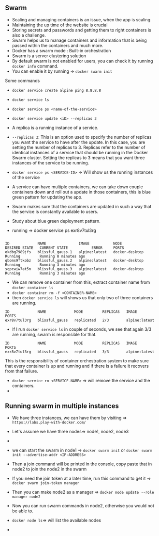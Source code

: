 ## Swarm

- Scaling and managing containers is an issue, when the app is scaling
- Maintaining the up time of the website is crucial
- Storing secrets and passwords and getting them to right containers is also a challenge.
- Swarm helps us to manage containers and information that is being passed within the containers and much more.
- Docker has a swarm mode : Built-in orchestration
- Swarm is a server clustering solution
- By default swarm is not enabled for users, you can check it by running `docker info` command.
- You can enable it by running => `docker swarm init`

Some commands

- `docker service create alpine ping 8.8.8.8`
- `docker service ls`
- `docker service ps <name-of-the-service>`
- `docker service update <iD> --replicas 3`
- A replica is a running instance of a service.
- `--replicas 3`: This is an option used to specify the number of replicas you want the service to have after the update. In this case, you are setting the number of replicas to 3. Replicas refer to the number of identical instances of a service that should be running in the Docker Swarm cluster. Setting the replicas to 3 means that you want three instances of the service to be running.
- `docker service ps <SERVICE-ID>` => Will show us the running instances of the service

- A service can have multiple containers, we can take down couple containers down and roll out a update in those containers, this is blue green pattern for updating the app.
- Swarm makes sure that the containers are updated in such a way that the service is constantly available to users.

- Study about blue green deployment pattern.

- running => docker service ps exr8v7tul3rg

```

ID             NAME               IMAGE           NODE             DESIRED STATE   CURRENT STATE           ERROR     PORTS
okdbg7989jfs   blissful_gauss.1   alpine:latest   docker-desktop   Running         Running 8 minutes ago
qboms9ftkobz   blissful_gauss.2   alpine:latest   docker-desktop   Running         Running 3 minutes ago
sqpcwjw7at5n   blissful_gauss.3   alpine:latest   docker-desktop   Running         Running 3 minutes ago
```

- We can remove one container from this, extract container name from `docker container ls`
- `docker container rm -f <CONTAINER-NAME>`
- then `docker service ls` will shows us that only two of three containers are running.

```
ID             NAME             MODE         REPLICAS   IMAGE           PORTS
exr8v7tul3rg   blissful_gauss   replicated   2/3        alpine:latest
```

- If I run `docker service ls` in couple of seconds, we see that again 3/3 are running, swarm is responsible for that.

```
ID             NAME             MODE         REPLICAS   IMAGE           PORTS
exr8v7tul3rg   blissful_gauss   replicated   3/3        alpine:latest
```

This is the responsibility of container orchestration system to make sure that every container is up and running and if there is a failure it recovers from that failure.

- `docker service rm <SERVICE-NAME>` => will remove the service and the containers.
-

## Running swarm in multiple instances

- We have three instances, we can have them by visiting => `https://labs.play-with-docker.com/`
- Let's assume we have three nodes=> node1, node2, node3
-
- we can start the swarm in node1 => `docker swarm init` or `docker swarm init --advertise-addr <IP-ADDRESS>`
- Then a join command will be printed in the console, copy paste that in node2 to join the node2 in the swarm
- If you need the join token at a later time, run this command to get it => `docker swarm join-token manager`

- Then you can make node2 as a manager => `docker node update --role manager node2`
- Now you can run swarm commands in node2, otherwise you would not be able to.
- `docker node ls`=> will list the available nodes
-
